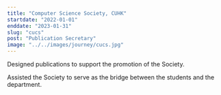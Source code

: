 ```yaml
---
title: "Computer Science Society, CUHK"
startdate: "2022-01-01"
enddate: "2023-01-31"
slug: "cucs"
post: "Publication Secretary"
image: "../../images/journey/cucs.jpg"
---
```

Designed publications to support the promotion of the Society.


Assisted the Society to serve as the bridge between the students and the department. 